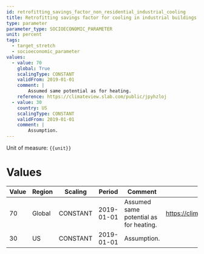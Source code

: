 ```yaml
---
id: retrofitting_savings_factor_non_residential_industrial_cooling
title: Retrofitting savings factor for cooling in industrial buildings
type: parameter
parameter_type: SOCIOECONOMIC_PARAMETER
unit: percent
tags:
  - target_stretch
  - socioeconomic_parameter
values:
  - value: 70
    global: True
    scalingType: CONSTANT
    validFrom: 2019-01-01
    comment: |
        Assumed same potential as for heating.
    reference: https://climateview.slab.com/public/jpyhzloj
  - value: 30
    country: US
    scalingType: CONSTANT
    validFrom: 2019-01-01
    comment: |
        Assumption.
---
```



Unit of measure: `{{unit}}`


# Values


| Value | Region | Scaling | Period | Comment | Reference |
|-------|--------|---------|--------|---------|-----------|
| 70 | Global | CONSTANT | 2019-01-01 | Assumed same potential as for heating. | https://climateview.slab.com/public/jpyhzloj |
| 30 | US | CONSTANT | 2019-01-01 | Assumption. |  |


